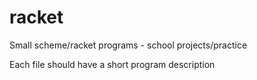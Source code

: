 # racket

Small scheme/racket programs - school projects/practice

Each file should have a short program description
